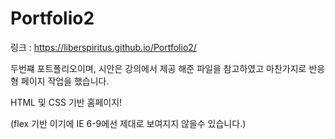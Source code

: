 # Portfolio2

링크 : https://liberspiritus.github.io/Portfolio2/

두번쨰 포트폴리오이며, 시안은 강의에서 제공 해준 파일을 참고하였고
마찬가지로 반응형 페이지 작업을 했습니다.

HTML 및 CSS 기반 홈페이지!

(flex 기반 이기에 IE 6-9에선 제대로 보여지지 않을수 있습니다.)
